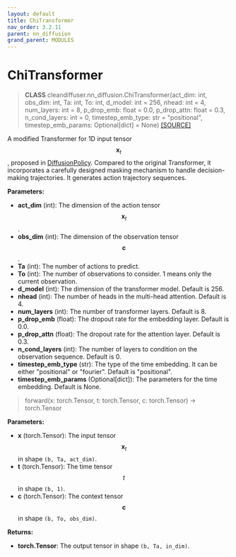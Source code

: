 ```yaml
---
layout: default
title: ChiTransformer
nav_order: 3.2.11
parent: nn_diffusion
grand_parent: MODULES
---
```


# **ChiTransformer**

> **CLASS** cleandiffuser.nn_diffusion.ChiTransformer(act_dim: int, obs_dim: int, Ta: int, To: int, d_model: int = 256, nhead: int = 4, num_layers: int = 8, p_drop_emb: float = 0.0, p_drop_attn: float = 0.3, n_cond_layers: int = 0, timestep_emb_type: str = "positional", timestep_emb_params: Optional[dict] = None) [[SOURCE]](https://github.com/CleanDiffuserTeam/CleanDiffuser/blob/main/cleandiffuser/nn_diffusion/chitransformer.py)

A modified Transformer for 1D input tensor $$\bm x_t$$, proposed in [DiffusionPolicy](https://diffusion-policy.cs.columbia.edu/). Compared to the original Transformer, it incorporates a carefully designed masking mechanism to handle decision-making trajectories. It generates action trajectory sequences.

**Parameters:**
- **act_dim** (int): The dimension of the action tensor $$\bm x_t$$.
- **obs_dim** (int): The dimension of the observation tensor $$\bm c$$.
- **Ta** (int): The number of actions to predict.
- **To** (int): The number of observations to consider. 1 means only the current observation.
- **d_model** (int): The dimension of the transformer model. Default is 256.
- **nhead** (int): The number of heads in the multi-head attention. Default is 4.
- **num_layers** (int): The number of transformer layers. Default is 8.
- **p_drop_emb** (float): The dropout rate for the embedding layer. Default is 0.0.
- **p_drop_attn** (float): The dropout rate for the attention layer. Default is 0.3.
- **n_cond_layers** (int): The number of layers to condition on the observation sequence. Default is 0.
- **timestep_emb_type** (str): The type of the time embedding. It can be either "positional" or "fourier". Default is "positional".
- **timestep_emb_params** (Optional[dict]): The parameters for the time embedding. Default is None.

> forward(x: torch.Tensor, t: torch.Tensor, c: torch.Tensor) -> torch.Tensor

**Parameters:**
- **x** (torch.Tensor): The input tensor $$\bm x_t$$ in shape `(b, Ta, act_dim)`.
- **t** (torch.Tensor): The time tensor $$t$$ in shape `(b, 1)`.
- **c** (torch.Tensor): The context tensor $$\bm c$$ in shape `(b, To, obs_dim)`.

**Returns:**
- **torch.Tensor**: The output tensor in shape `(b, Ta, in_dim)`.
